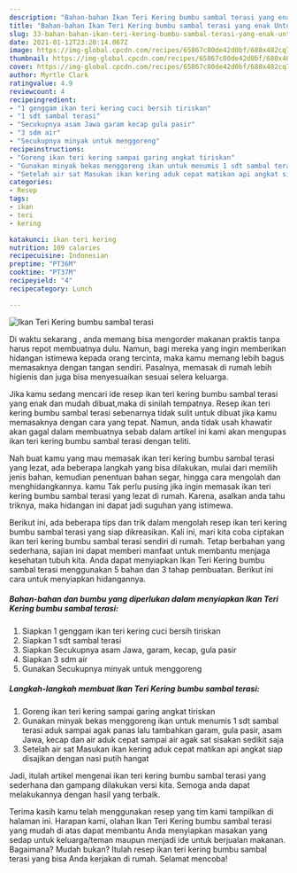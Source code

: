 ```yaml
---
description: "Bahan-bahan Ikan Teri Kering bumbu sambal terasi yang enak Untuk Jualan"
title: "Bahan-bahan Ikan Teri Kering bumbu sambal terasi yang enak Untuk Jualan"
slug: 33-bahan-bahan-ikan-teri-kering-bumbu-sambal-terasi-yang-enak-untuk-jualan
date: 2021-01-12T23:20:14.067Z
image: https://img-global.cpcdn.com/recipes/65867c80de42d0bf/680x482cq70/ikan-teri-kering-bumbu-sambal-terasi-foto-resep-utama.jpg
thumbnail: https://img-global.cpcdn.com/recipes/65867c80de42d0bf/680x482cq70/ikan-teri-kering-bumbu-sambal-terasi-foto-resep-utama.jpg
cover: https://img-global.cpcdn.com/recipes/65867c80de42d0bf/680x482cq70/ikan-teri-kering-bumbu-sambal-terasi-foto-resep-utama.jpg
author: Myrtle Clark
ratingvalue: 4.9
reviewcount: 4
recipeingredient:
- "1 genggam ikan teri kering cuci bersih tiriskan"
- "1 sdt sambal terasi"
- "Secukupnya asam Jawa garam kecap gula pasir"
- "3 sdm air"
- "Secukupnya minyak untuk menggoreng"
recipeinstructions:
- "Goreng ikan teri kering sampai garing angkat tiriskan"
- "Gunakan minyak bekas menggoreng ikan untuk menumis 1 sdt sambal terasi aduk sampai agak panas lalu tambahkan garam, gula pasir, asam Jawa, kecap dan air aduk cepat sampai air agak sat sisakan sedikit saja"
- "Setelah air sat Masukan ikan kering aduk cepat matikan api angkat siap disajikan dengan nasi putih hangat"
categories:
- Resep
tags:
- ikan
- teri
- kering

katakunci: ikan teri kering 
nutrition: 109 calories
recipecuisine: Indonesian
preptime: "PT36M"
cooktime: "PT37M"
recipeyield: "4"
recipecategory: Lunch

---
```



![Ikan Teri Kering bumbu sambal terasi](https://img-global.cpcdn.com/recipes/65867c80de42d0bf/680x482cq70/ikan-teri-kering-bumbu-sambal-terasi-foto-resep-utama.jpg)

Di waktu  sekarang , anda memang bisa mengorder makanan praktis tanpa harus repot membuatnya dulu. Namun, bagi mereka yang ingin memberikan hidangan istimewa kepada orang tercinta, maka kamu memang lebih bagus memasaknya dengan tangan sendiri. Pasalnya, memasak di rumah lebih higienis dan juga bisa menyesuaikan sesuai selera keluarga.

Jika kamu sedang mencari ide resep ikan teri kering bumbu sambal terasi yang enak dan mudah dibuat,maka di sinilah tempatnya. Resep ikan teri kering bumbu sambal terasi  sebenarnya tidak sulit untuk dibuat jika kamu memasaknya dengan cara yang tepat. Namun, anda tidak usah khawatir akan gagal dalam membuatnya 
sebab dalam artikel ini kami akan mengupas ikan teri kering bumbu sambal terasi dengan teliti.  



Nah buat kamu yang mau memasak ikan teri kering bumbu sambal terasi yang lezat, ada beberapa langkah yang bisa dilakukan, mulai dari memilih jenis bahan, kemudian penentuan bahan segar, hingga cara mengolah dan menghidangkannya. kamu Tak perlu pusing jika ingin memasak ikan teri kering bumbu sambal terasi yang lezat di rumah. Karena, asalkan anda  tahu triknya, maka hidangan ini dapat jadi suguhan yang istimewa.

Berikut ini, ada beberapa tips dan trik dalam mengolah resep ikan teri kering bumbu sambal terasi yang siap dikreasikan. Kali ini, mari kita coba ciptakan ikan teri kering bumbu sambal terasi sendiri di rumah. Tetap berbahan yang sederhana, sajian ini dapat memberi manfaat untuk membantu menjaga kesehatan tubuh kita. Anda dapat menyiapkan Ikan Teri Kering bumbu sambal terasi menggunakan 5 bahan dan 3 tahap pembuatan. Berikut ini cara untuk menyiapkan hidangannya.

<!--inarticleads1-->

##### Bahan-bahan dan bumbu yang diperlukan dalam menyiapkan Ikan Teri Kering bumbu sambal terasi:

1. Siapkan 1 genggam ikan teri kering cuci bersih tiriskan
1. Siapkan 1 sdt sambal terasi
1. Siapkan Secukupnya asam Jawa, garam, kecap, gula pasir
1. Siapkan 3 sdm air
1. Gunakan Secukupnya minyak untuk menggoreng




<!--inarticleads2-->

##### Langkah-langkah membuat Ikan Teri Kering bumbu sambal terasi:

1. Goreng ikan teri kering sampai garing angkat tiriskan
1. Gunakan minyak bekas menggoreng ikan untuk menumis 1 sdt sambal terasi aduk sampai agak panas lalu tambahkan garam, gula pasir, asam Jawa, kecap dan air aduk cepat sampai air agak sat sisakan sedikit saja
1. Setelah air sat Masukan ikan kering aduk cepat matikan api angkat siap disajikan dengan nasi putih hangat




Jadi, itulah artikel mengenai  ikan teri kering bumbu sambal terasi  yang sederhana dan gampang dilakukan versi kita. Semoga anda dapat melakukannya dengan hasil yang terbaik. 

Terima kasih kamu telah menggunakan resep yang tim kami tampilkan di halaman ini. Harapan kami, olahan  Ikan Teri Kering bumbu sambal terasi yang mudah di atas dapat membantu Anda menyiapkan masakan yang sedap untuk keluarga/teman maupun menjadi ide untuk berjualan makanan. Bagaimana? Mudah bukan? Itulah resep ikan teri kering bumbu sambal terasi yang bisa Anda kerjakan di rumah. Selamat mencoba!

